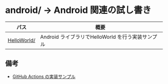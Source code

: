 # android/ → Android 関連の試し書き
パス | 概要
--- | ---
[HelloWorld/](./HelloWorld/) | Android ライブラリでHelloWorld を行う実装サンプル


## 備考
* [GitHub Actions の実装サンプル](../.github/workflows/publish_AndroidLibrarySample_HelloWorld.yml)

